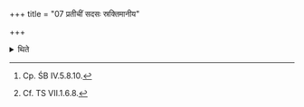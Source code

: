 +++
title = "07 प्रतीचीं सदसः स्रक्तिमानीय"

+++

<details><summary>थिते</summary>

7. Then having led that cow to the corner of the Sadas, having stood near her he should mutter in her ear[^1] iḍe rante....[^2]   

[^1]: Cp. ŚB IV.5.8.10.  

[^2]: Cf. TS VII.1.6.8. 
</details>

